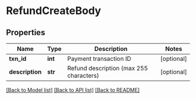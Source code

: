 # RefundCreateBody

## Properties
Name | Type | Description | Notes
------------ | ------------- | ------------- | -------------
**txn_id** | **int** | Payment transaction ID | [optional] 
**description** | **str** | Refund description (max 255 characters) | [optional] 

[[Back to Model list]](../README.md#documentation-for-models) [[Back to API list]](../README.md#documentation-for-api-endpoints) [[Back to README]](../README.md)

